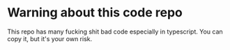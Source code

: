 # Warning about this code repo

This repo has many fucking shit bad code especially in typescript. You can copy it, but it's your own risk.
